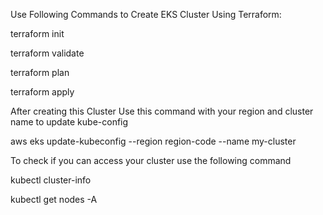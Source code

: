 Use Following Commands to Create EKS Cluster Using Terraform:

terraform init 

terraform validate 

terraform plan 

terraform apply

After creating this Cluster Use this command with your region and cluster name to update kube-config

aws eks update-kubeconfig --region region-code --name my-cluster

To check if you can access your cluster use the following command

kubectl cluster-info

kubectl get nodes -A 




